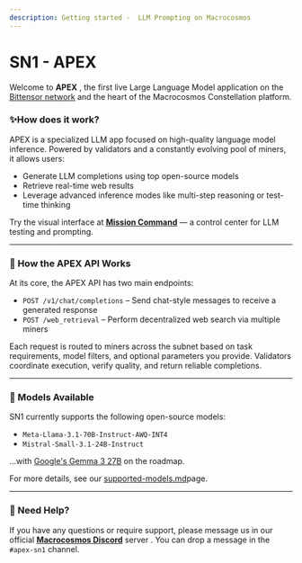 ```yaml
---
description: Getting started -  LLM Prompting on Macrocosmos
---
```


# SN1 - APEX

Welcome to **APEX** , the first live Large Language Model application on the [Bittensor network](https://bittensor.com/)  and the heart of the Macrocosmos Constellation platform.&#x20;

### ✨How does it work?

APEX is a specialized LLM app focused on high-quality language model inference. Powered by validators and a constantly evolving pool of miners, it allows users:

* &#x20;Generate LLM completions using top open-source models
* Retrieve real-time web results&#x20;
* Leverage advanced inference modes like multi-step reasoning or test-time thinking



Try the visual interface at [**Mission Command**](https://app.macrocosmos.ai/mission-command) — a control center for LLM testing and prompting.&#x20;

***

### 🧭 How the APEX API Works

At its core, the APEX API has two main endpoints:

* `POST /v1/chat/completions` – Send chat-style messages to receive a generated response
* `POST /web_retrieval` – Perform decentralized web search via multiple miners

Each request is routed to miners across the subnet based on task requirements, model filters, and optional parameters you provide. Validators coordinate execution, verify quality, and return reliable completions.

***

### 🧠 Models Available

SN1 currently supports the following open-source models:

* &#x20;`Meta-Llama-3.1-70B-Instruct-AWQ-INT4`
* `Mistral-Small-3.1-24B-Instruct`

...with [Google's Gemma 3 27B](https://huggingface.co/google/gemma-3-27b-it) on the roadmap.

For more details, see our [supported-models.md](supported-models.md "mention")page.

***

### 🤝 Need Help?

If you have any questions or require support, please message us in our official [**Macrocosmos Discord**](https://discord.gg/sXJPmGTnVR) server . You can drop a message in the `#apex-sn1` channel.
